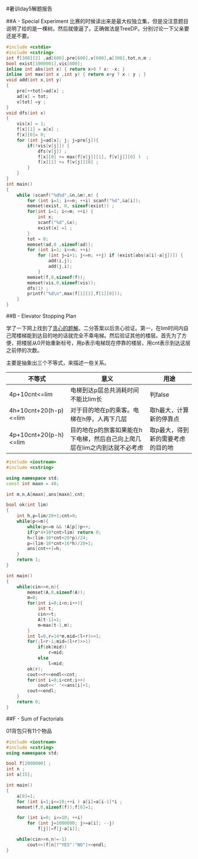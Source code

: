 #暑训day5解题报告

##A - Special Experiment
比赛的时候读出来是最大权独立集，但是没注意题目说明了给的是一棵树。然后就傻逼了。正确做法是TreeDP。分别讨论一下父亲要还是不要。
```C++
#include <cstdio>
#include <cstring>
int f[300][2] ,ad[600],pre[600],v[600],a[300],tot,n,m ;
bool exist[1000001],vis[600];
inline int abs(int x) { return x>0 ? x: -x; }
inline int max(int x ,int y) { return x>y ? x : y ; }
void add(int x,int y)
{
    pre[++tot]=ad[x] ;
    ad[x] = tot;
    v[tot] =y ;
}
void dfs(int x)
{
    vis[x] = 1;
    f[x][1] = a[x] ;
    f[x][0]= 0;
    for (int j=ad[x]; j; j=pre[j]){
        if(!vis[v[j]]) {
            dfs(v[j]) ;
            f[x][0] += max(f[v[j]][1], f[v[j]][0] )  ;
            f[x][1] += f[v[j]][0] ;
        }
    }
}
int main()
{
    while (scanf("%d%d",&n,&m),n) {
        for (int i=1; i<=n; ++i) scanf("%d",&a[i]);
        memset(exist, 0, sizeof(exist)) ;
        for(int i=1; i<=m; ++i) {
            int x;
            scanf("%d",&x);
            exist[x] =1 ;
        }
        tot = 0;
        memset(ad,0 ,sizeof(ad));
        for (int i=1; i<=n; ++i)
            for (int j=i+1; j<=n; ++j) if (exist[abs(a[i]-a[j])]) {
                add(i,j);
                add(j,i);
            }
        memset(f,0,sizeof(f));
        memset(vis,0,sizeof(vis));
        dfs(1) ;
        printf("%d\n",max(f[1][1],f[1][0]));
    }
}
```

##B - Elevator Stopping Plan

学了一下网上找到了[贪心的题解](http://blog.csdn.net/zhanglizhe_cool/article/details/5639257)。二分答案以后贪心验证。第一，在lim时间内自己爬楼梯能到达目的地的话就完全不乘电梯。然后验证其他的楼层。首先为了方便，把楼层从0开始重新标号，用p表示电梯现在停靠的楼层，用cnt表示到达这层之前停的次数。

主要是抽象出三个不等式，来描述一些关系。

不等式        | 意义           |用途
------------ | ------------- | ------------
4p+10cnt<=lim | 电梯到达p层总共消耗时间不能比lim长 |判false
4h+10cnt+20(h-p)<=lim |对于目的地在p的乘客。电梯在h停，人再下几层| 取h最大，计算新的停靠点
4p+10cnt+20(p-h)<=lim|目的地在p的旅客如果能在h下电梯，然后自己向上爬几层在lim之内到达就不必考虑|取p最大，得到新的需要考虑的目的地

```C++
#include <iostream>
#include <cstring>

using namespace std;
const int maxn = 40;

int m,n,A[maxn],ans[maxn],cnt;

bool ok(int lim)
{
    int h,p=lim/20+1;cnt=0;
    while(p<=m){
        while(p<=m && !A[p])p++;
        if(p*4+10*cnt>lim) return 0;
        h=(lim-10*cnt+20*p)/24;
        p=(lim-10*cnt+16*h)/20+1;
        ans[cnt++]=h;
    }
    return 1;
}

int main()
{
    while(cin>>n,n){
        memset(A,0,sizeof(A));
        m=0;
        for(int i=0;i<n;i++){
            int t;
            cin>>t;
            A[t-1]=1;
            m=max(t-1,m);
        }
        int l=0,r=14*m,mid=(l+r)>>1;
        for(;l<r-1;mid=(l+r)>>1)
            if(ok(mid))
                r=mid;
            else
                l=mid;
        ok(r);
        cout<<r<<endl<<cnt;
        for(int i=0;i<cnt;i++)
            cout<<' '<<ans[i]+1;
        cout<<endl;
    }
    return 0;
}

```

##F - Sum of Factorials

01背包只有11个物品

```C++
#include <iostream>
#include <cstring>
using namespace std;

bool f[2000000] ;
int n ;
int a[15];

int main()
{
    a[0]=1;
    for (int i=1;i<=10;++i ) a[i]=a[i-1]*i ;
    memset(f,0,sizeof(f));f[0]=1;

    for (int i=0; i<=10; ++i)
        for (int j=1000000; j>=a[i]; --j)
            f[j]|=f[j-a[i]];

    while(cin>>n,n!=-1)
        cout<<(f[n]?"YES":"NO")<<endl;
}
```